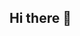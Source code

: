 ## Hi there 👋

<!--
- 🌱 I’m currently learning how to write more efficent scripts!
- ⚡ Fun fact: I am an awesome Technician :) 
-->
